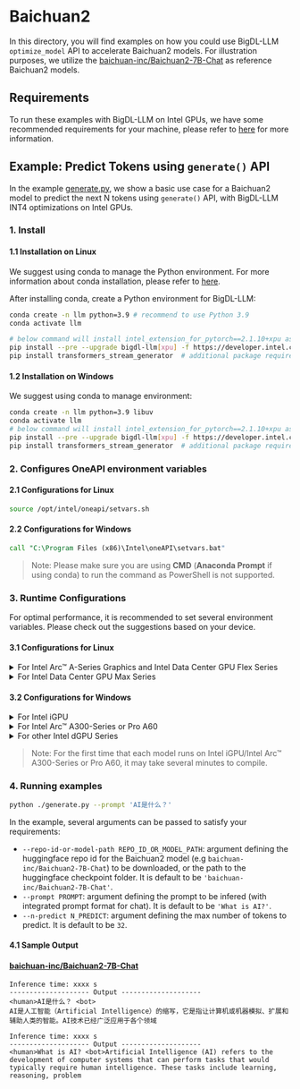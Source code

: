# Baichuan2
In this directory, you will find examples on how you could use BigDL-LLM `optimize_model` API to accelerate Baichuan2 models. For illustration purposes, we utilize the [baichuan-inc/Baichuan2-7B-Chat](https://huggingface.co/baichuan-inc/Baichuan-7B-Chat) as reference Baichuan2 models.

## Requirements
To run these examples with BigDL-LLM on Intel GPUs, we have some recommended requirements for your machine, please refer to [here](../../../README.md#requirements) for more information.

## Example: Predict Tokens using `generate()` API
In the example [generate.py](./generate.py), we show a basic use case for a Baichuan2 model to predict the next N tokens using `generate()` API, with BigDL-LLM INT4 optimizations on Intel GPUs.
### 1. Install
#### 1.1 Installation on Linux
We suggest using conda to manage the Python environment. For more information about conda installation, please refer to [here](https://docs.conda.io/en/latest/miniconda.html#).

After installing conda, create a Python environment for BigDL-LLM:
```bash
conda create -n llm python=3.9 # recommend to use Python 3.9
conda activate llm

# below command will install intel_extension_for_pytorch==2.1.10+xpu as default
pip install --pre --upgrade bigdl-llm[xpu] -f https://developer.intel.com/ipex-whl-stable-xpu
pip install transformers_stream_generator  # additional package required for Baichuan2-7B-Chat to conduct generation
```

#### 1.2 Installation on Windows
We suggest using conda to manage environment:
```bash
conda create -n llm python=3.9 libuv
conda activate llm
# below command will install intel_extension_for_pytorch==2.1.10+xpu as default
pip install --pre --upgrade bigdl-llm[xpu] -f https://developer.intel.com/ipex-whl-stable-xpu
pip install transformers_stream_generator  # additional package required for Baichuan2-7B-Chat to conduct generation
```

### 2. Configures OneAPI environment variables
#### 2.1 Configurations for Linux
```bash
source /opt/intel/oneapi/setvars.sh
```

#### 2.2 Configurations for Windows
```cmd
call "C:\Program Files (x86)\Intel\oneAPI\setvars.bat"
```
> Note: Please make sure you are using **CMD** (**Anaconda Prompt** if using conda) to run the command as PowerShell is not supported.
### 3. Runtime Configurations
For optimal performance, it is recommended to set several environment variables. Please check out the suggestions based on your device.
#### 3.1 Configurations for Linux
<details>

<summary>For Intel Arc™ A-Series Graphics and Intel Data Center GPU Flex Series</summary>

```bash
export USE_XETLA=OFF
export SYCL_PI_LEVEL_ZERO_USE_IMMEDIATE_COMMANDLISTS=1
```

</details>

<details>

<summary>For Intel Data Center GPU Max Series</summary>

```bash
export LD_PRELOAD=${LD_PRELOAD}:${CONDA_PREFIX}/lib/libtcmalloc.so
export SYCL_PI_LEVEL_ZERO_USE_IMMEDIATE_COMMANDLISTS=1
export ENABLE_SDP_FUSION=1
```
> Note: Please note that `libtcmalloc.so` can be installed by `conda install -c conda-forge -y gperftools=2.10`.
</details>

#### 3.2 Configurations for Windows
<details>

<summary>For Intel iGPU</summary>

```cmd
set SYCL_CACHE_PERSISTENT=1
set BIGDL_LLM_XMX_DISABLED=1
```

</details>

<details>

<summary>For Intel Arc™ A300-Series or Pro A60</summary>

```cmd
set SYCL_CACHE_PERSISTENT=1
```

</details>

<details>

<summary>For other Intel dGPU Series</summary>

There is no need to set further environment variables.

</details>

> Note: For the first time that each model runs on Intel iGPU/Intel Arc™ A300-Series or Pro A60, it may take several minutes to compile.
### 4. Running examples

```bash
python ./generate.py --prompt 'AI是什么？'
```

In the example, several arguments can be passed to satisfy your requirements:

- `--repo-id-or-model-path REPO_ID_OR_MODEL_PATH`: argument defining the huggingface repo id for the Baichuan2 model (e.g `baichuan-inc/Baichuan2-7B-Chat`) to be downloaded, or the path to the huggingface checkpoint folder. It is default to be `'baichuan-inc/Baichuan2-7B-Chat'`.
- `--prompt PROMPT`: argument defining the prompt to be infered (with integrated prompt format for chat). It is default to be `'What is AI?'`.
- `--n-predict N_PREDICT`: argument defining the max number of tokens to predict. It is default to be `32`.

#### 4.1 Sample Output
#### [baichuan-inc/Baichuan2-7B-Chat](https://huggingface.co/baichuan-inc/Baichuan2-7B-Chat)
```log
Inference time: xxxx s
-------------------- Output --------------------
<human>AI是什么？ <bot>
AI是人工智能（Artificial Intelligence）的缩写，它是指让计算机或机器模拟、扩展和辅助人类的智能。AI技术已经广泛应用于各个领域
```

```log
Inference time: xxxx s
-------------------- Output --------------------
<human>What is AI? <bot>Artificial Intelligence (AI) refers to the development of computer systems that can perform tasks that would typically require human intelligence. These tasks include learning, reasoning, problem
```